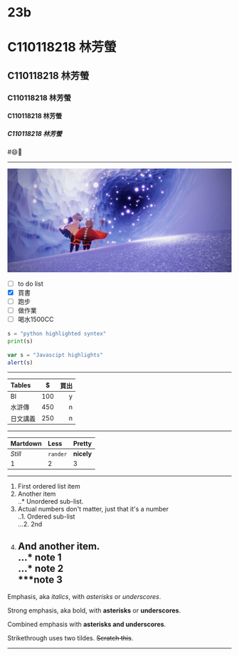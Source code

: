 # 23b
# C110118218 林芳螢
## C110118218 林芳螢
### C110118218 林芳螢
#### C110118218 林芳螢
##### C110118218 林芳螢

#😄:eyes:

-----

![ice](ice.jpg "ice")

- [ ] to do list
- [x] 買書
- [ ] 跑步
- [ ] 做作業
- [ ] 喝水1500CC

```python
s = "python highlighted syntex"
print(s)
```

```js
var s = "Javascipt highlights"
alert(s)
```

---

|  Tables | $ | 買出 |
|:--------|:---:|-----:|
|BI|100|y|
|水滸傳|450|n|
|日文講義|250|n|

---

|  Martdown | Less | Pretty |
|:--------|:---|:----|
|*Still*|`rander`|**nicely**|
|1|2|3|

---

1. First ordered list item  
2. Another item  
   ..* Unordered sub-list.
3. Actual numbers don't matter, just that it's a number  
    ..1. Ordered sub-list  
   ...2. 2nd  
4. And another item.  
...* note 1  
...* note 2  
***note 3
   ---

Emphasis, aka *italics*, with *asterisks* or *underscores*.

Strong emphasis, aka bold, with **asterisks** or **underscores**.

Combined emphasis with **asterisks and underscores**.

Strikethrough uses two tildes. ~~Scratch this~~.

---
